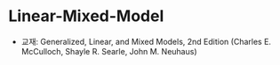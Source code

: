 # Linear-Mixed-Model

- 교재: Generalized, Linear, and Mixed Models, 2nd Edition (Charles E. McCulloch, Shayle R. Searle, John M. Neuhaus)
